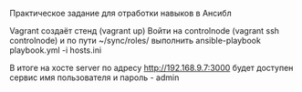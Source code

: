 Практическое задание для отработки навыков в Ансибл

Vagrant создаёт стенд (vagrant up)
Войти на controlnode (vagrant ssh controlnode) и по пути ~/sync/roles/ выполнить ansible-playbook playbook.yml -i hosts.ini 

В итоге на хосте server по адресу http://192.168.9.7:3000 будет доступен сервис
имя пользователя и пароль - admin
